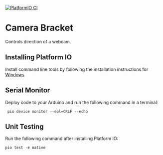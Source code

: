 [![PlatformIO CI](https://github.com/matthewturner/camera-bracket/actions/workflows/platformio.yml/badge.svg)](https://github.com/matthewturner/camera-bracket/actions/workflows/platformio.yml)

# Camera Bracket

Controls direction of a webcam.

## Installing Platform IO

Install command line tools by following the installation instructions for [Windows](https://docs.platformio.org/en/latest/core/installation.html#windows)

## Serial Monitor

Deploy code to your Arduino and run the following command in a terminal:


```
 pio device monitor --eol=CRLF --echo
```

## Unit Testing

Run the following command after installing Platform IO:

```
pio test -e native
```
